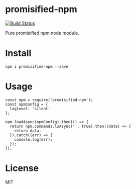 # promisified-npm

[![Build Status](https://travis-ci.org/CCharlieLi/promisified-npm.svg?branch=master)](https://travis-ci.org/CCharlieLi/promisified-npm)

Pure promisified npm node module.

# Install

```
npm i promisified-npm --save
```

# Usage

```
const npm = require('promisified-npm');
const npmConfig = {
  loglevel: 'silent'
};

npm.loadAsync(npmConfig).then(() => {
  return npm.commands.lsAsync('', true).then((data) => {
    return data.
  }).catch((err) => {
	console.log(err);
  });
});
```

# License

MIT
